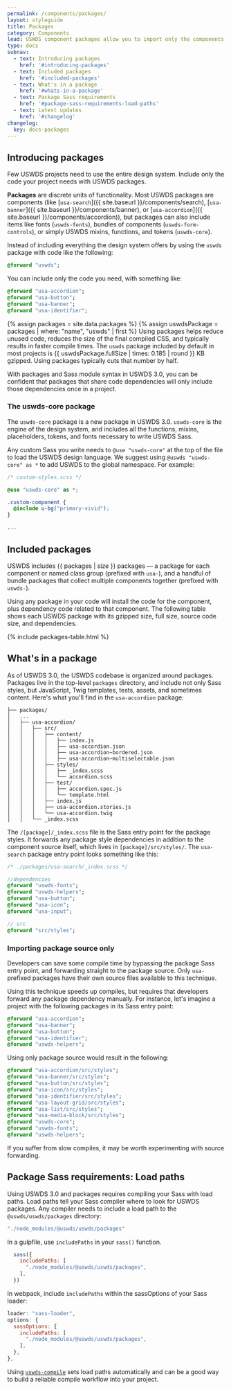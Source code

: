 ```yaml
---
permalink: /components/packages/
layout: styleguide
title: Packages
category: Components
lead: USWDS component packages allow you to import only the components your project needs.
type: docs
subnav:
  - text: Introducing packages
    href: '#introducing-packages'
  - text: Included packages
    href: '#included-packages'
  - text: What's in a package
    href: '#whats-in-a-package'
  - text: Package Sass requirements
    href: '#package-sass-requirements-load-paths'
  - text: Latest updates
    href: '#changelog'
changelog:
  key: docs-packages
---
```


## Introducing packages
Few USWDS projects need to use the entire design system. Include only the code your project needs with USWDS packages.

**Packages** are discrete units of functionality. Most USWDS packages are components (like [`usa-search`]({{ site.baseurl }}/components/search), [`usa-banner`]({{ site.baseurl }}/components/banner), or [`usa-accordion`]({{ site.baseurl }}/components/accordion)), but packages can also include items like fonts (`uswds-fonts`), bundles of components (`uswds-form-controls`), or simply USWDS mixins, functions, and tokens (`uswds-core`).

Instead of including everything the design system offers by using the `uswds` package with code like the following:

```sass
@forward "uswds";
```

You can include only the code you need, with something like:
```sass
@forward "usa-accordion";
@forward "usa-button";
@forward "usa-banner";
@forward "usa-identifier";
```

{% assign packages = site.data.packages %}
{% assign uswdsPackage = packages | where: "name", "uswds" | first %}
Using packages helps reduce unused code, reduces the size of the final compiled CSS, and typically results in faster compile times. The `uswds` package included by default in most projects is {{ uswdsPackage.fullSize | times: 0.185 | round }} KB gzipped. Using packages typically cuts that number by half.

With packages and Sass module syntax in USWDS 3.0, you can be confident that packages that share code dependencies will only include those dependencies once in a project.

### The uswds-core package
The `uswds-core` package is a new package in USWDS 3.0. `uswds-core` is the engine of the design system, and includes all the functions, mixins, placeholders, tokens, and fonts necessary to write USWDS Sass.

Any custom Sass you write needs to `@use "uswds-core"` at the top of the file to load the USWDS design language. We suggest using `@uswds "uswds-core" as *` to add USWDS to the global namespace. For example:

```scss
/* custom-styles.scss */

@use "uswds-core" as *;

.custom-component {
  @include u-bg("primary-vivid");
}

...
```

## Included packages

USWDS includes {{ packages | size }} packages — a package for each component or named class group (prefixed with `usa-`), and a handful of bundle packages that collect multiple components together (prefixed with `uswds-`).

Using any package in your code will install the code for the component, plus dependency code related to that component. The following table shows each USWDS package with its gzipped size, full size, source code size, and dependencies.

{% include packages-table.html %}

## What's in a package

As of USWDS 3.0, the USWDS codebase is organized around packages. Packages live in the top-level `packages` directory, and include not only Sass styles, but JavaScript, Twig templates, tests, assets, and sometimes content. Here's what you'll find in the `usa-accordion` package:

```
├── packages/
│   ...
│   ├── usa-accordion/
│   │   ├── src/
│   │   │   ├── content/
│   │   │   │   ├── index.js
│   │   │   │   ├── usa-accordion.json
│   │   │   │   ├── usa-accordion~bordered.json
│   │   │   │   ├── usa-accordion~multiselectable.json
│   │   │   ├── styles/
│   │   │   │   ├── _index.scss
│   │   │   │   └── accordion.scss
│   │   │   ├── test/
│   │   │   │   ├── accordion.spec.js
│   │   │   │   └── template.html
│   │   │   ├── index.js
│   │   │   ├── usa-accordion.stories.js
│   │   │   └── usa-accordion.twig
│   │   └── _index.scss
```

The `/[package]/_index.scss` file is the Sass entry point for the package styles. It forwards any package style dependencies in addition to the component source itself, which lives in `[package]/src/styles/`. The `usa-search` package entry point looks something like this:

```sass
/* ./packages/usa-search/_index.scss */

//dependencies
@forward "uswds-fonts";
@forward "uswds-helpers";
@forward "usa-button";
@forward "usa-icon";
@forward "usa-input";

// src
@forward "src/styles";
```

### Importing package source only
Developers can save some compile time by bypassing the package Sass entry point, and forwarding straight to the package source. Only `usa-` prefixed packages have their own source files available to this technique.

Using this technique speeds up compiles, but requires that developers forward any package dependency manually. For instance, let's imagine a project with the following packages in its Sass entry point:

```sass
@forward "usa-accordion";
@forward "usa-banner";
@forward "usa-button";
@forward "usa-identifier";
@forward "uswds-helpers";
```

Using only package source would result in the following:

```sass
@forward "usa-accordion/src/styles";
@forward "usa-banner/src/styles";
@forward "usa-button/src/styles";
@forward "usa-icon/src/styles";
@forward "usa-identifier/src/styles";
@forward "usa-layout-grid/src/styles";
@forward "usa-list/src/styles";
@forward "usa-media-block/src/styles";
@forward "uswds-core";
@forward "uswds-fonts";
@forward "uswds-helpers";
```

If you suffer from slow compiles, it may be worth experimenting with source forwarding.

## Package Sass requirements: Load paths
Using USWDS 3.0 and packages requires compiling your Sass with load paths. Load paths tell your Sass compiler where to look for USWDS packages. Any compiler needs to include a load path to the `@uswds/uswds/packages` directory:

```js
"./node_modules/@uswds/uswds/packages"
```

In a gulpfile, use `includePaths` in your `sass()` function.
```js
  sass({
    includePaths: [
      "./node_modules/@uswds/uswds/packages",
    ],
  })
```

In webpack, include `includePaths` within the sassOptions of your Sass loader:

```js
loader: "sass-loader",
options: {
  sassOptions: {
    includePaths: [
      "./node_modules/@uswds/uswds/packages",
    ],
  },
},
```

Using [`uswds-compile`](https://github.com/uswds/uswds-compile) sets load paths automatically and can be a good way to build a reliable compile workflow into your project.

